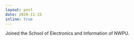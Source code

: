 ```yaml
---
layout: post
date: 2020-11-15
inline: true
---
```


Joined the School of Electronics and Information of NWPU. 